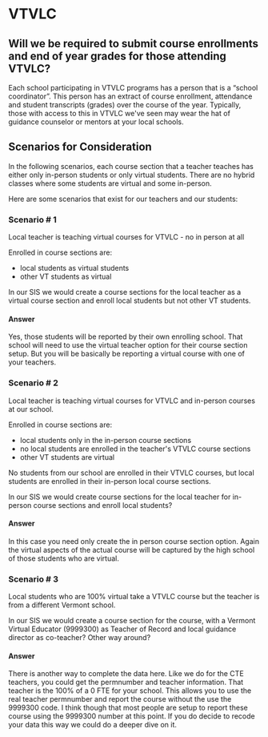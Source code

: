 # VTVLC

## Will we be required to submit course enrollments and end of year grades for those attending VTVLC?

Each school participating in VTVLC programs has a person that is a “school coordinator”. This person has an extract of course enrollment, attendance and student transcripts (grades) over the course of the year. Typically, those with access to this in VTVLC we've seen may wear the hat of guidance counselor or mentors at your local schools.

## Scenarios for Consideration

In the following scenarios, each course section that a teacher teaches has either only in-person students or only virtual students.  There are no hybrid classes where some students are virtual and some in-person.  

Here are some scenarios that exist for our teachers and our students:

### Scenario # 1

Local teacher is teaching virtual courses for VTVLC - no in person at all

Enrolled in course sections are:

- local students as virtual students
- other VT students as virtual

In our SIS we would create a course sections for the local teacher as a virtual course section and enroll local students but not other VT students.

#### Answer

Yes, those students will be reported by their own enrolling school. That school will need to use the virtual teacher option for their course section setup. But you will be basically be reporting a virtual course with one of your teachers.

 
### Scenario # 2

Local teacher is teaching virtual courses for VTVLC and in-person courses at our school.

Enrolled in course sections are:

- local students only in the in-person course sections
- no local students are enrolled in the teacher's VTVLC course sections
- other VT students are virtual

No students from our school are enrolled in their VTVLC courses, but local students are enrolled in their in-person local course sections.

In our SIS we would create course sections for the local teacher for in-person course sections and enroll local students?

#### Answer

In this case you need only create the in person course section option. Again the virtual aspects of the actual course will be captured by the high school of those students who are virtual.

### Scenario # 3

Local students who are 100% virtual take a VTVLC course but the teacher is from a different Vermont school.

In our SIS we would create a course section for the course, with a Vermont Virtual Educator (9999300) as Teacher of Record and local guidance director as co-teacher?  Other way around?

#### Answer
There is another way to complete the data here. 
Like we do for the CTE teachers, you could get the permnumber and teacher information. That teacher is the 100% of a 0 FTE for your school. 
This allows you to use the real teacher permnumber and report the course without the use the 9999300 code. 
I think though that most people are setup to report these course using the 9999300 number at this point. 
If you do decide to recode your data this way we could do a deeper dive on it.